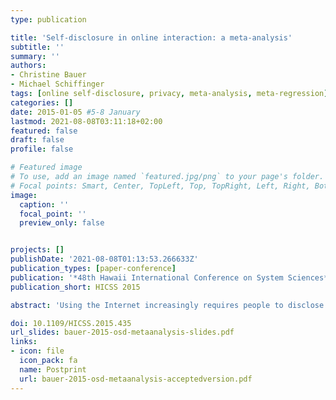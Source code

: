 ```yaml
---
type: publication

title: 'Self-disclosure in online interaction: a meta-analysis'
subtitle: ''
summary: ''
authors:
- Christine Bauer
- Michael Schiffinger
tags: [online self-disclosure, privacy, meta-analysis, meta-regression]
categories: []
date: 2015-01-05 #5-8 January
lastmod: 2021-08-08T03:11:18+02:00
featured: false
draft: false
profile: false

# Featured image
# To use, add an image named `featured.jpg/png` to your page's folder.
# Focal points: Smart, Center, TopLeft, Top, TopRight, Left, Right, BottomLeft, Bottom, BottomRight.
image:
  caption: ''
  focal_point: ''
  preview_only: false


projects: []
publishDate: '2021-08-08T01:13:53.266633Z'
publication_types: [paper-conference]
publication: '*48th Hawaii International Conference on System Sciences*'
publication_short: HICSS 2015

abstract: 'Using the Internet increasingly requires people to disclose personal information for various reasons such as establishing legitimacy, authentication, or providing personalized services. An enormous amount of literature analyzed various influencing variables that shape self-disclosure in online interaction. However, the range of studies considers very specific variables and therefore provides merely puzzle pieces of the field. This paper puts the pieces together by combining extant evidence into a meta-study. Results suggest that, while the overall effects of demographic, environmental, person- and system-based predictors are rather weak, self-disclosure can to some extent be influenced by system design.'

doi: 10.1109/HICSS.2015.435
url_slides: bauer-2015-osd-metaanalysis-slides.pdf
links:
- icon: file
  icon_pack: fa
  name: Postprint
  url: bauer-2015-osd-metaanalysis-acceptedversion.pdf
---
```

